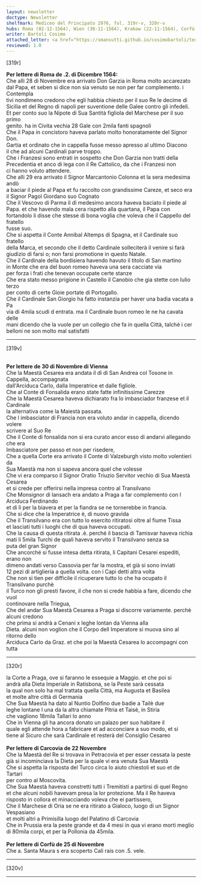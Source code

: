 ```yaml
---
layout: newsletter
doctype: Newsletter
shelfmark: Mediceo del Principato 2976, fol. 319r-v, 320r-v
hubs: Roma (02-12-1564), Wien (30-11-1564), Krakow (22-11-1564), Corfù (25-11-1564)
writer: Bartoli Cosimo
attached_letter: <a href="https://smansutti.github.io/cosimobartoli/texts/2976_126,2977_028/">2976_126,2977_028</a>
reviewed: 1.0
---
```


[319r]  
  
  
<strong>Per lettere di Roma de .2. di Dicembre 1564:</strong>  
Che alli 28 di Novembre era arrivato Don Garzia in Roma molto accarezato  
dal Papa, et seben si dice non sia venuto se non per far complemento. i Contempla  
tivi nondimeno credono che egli habbia chiesto per il suo Re le decime di  
Sicilia et del Regno di napoli per suventione delle Galee contro gli infedeli.  
Et per conto suo la Nipote di Sua Santità figliola del Marchese per il suo primo  
genito. ha in Civita vechia 28 Gale con 2mila fanti spagnoli  
Che il Papa in concistoro haveva parlato molto honoratamente del Signor Don.  
Gartia et ordinato che in cappella fusse messo apresso al ultimo Diacono  
il che ad alcuni Cardinali parve troppo.  
Che i Franzesi sono entrati in sospetto che Don Garzia non tratti della  
Precedentia et anco di lega con il Re Cattolico, da che i Franzesi non  
ci hanno voluto attendere.  
Che alli 29 era arrivato il Signor Marcantonio Colonna et la sera medesima andò  
a baciar il piede al Papa et fu raccolto con grandissime Careze, et seco era  
il Signor Pagol Giordano suo Cognato  
Che il Vescovo di Parma il dì medesimo ancora haveva baciato il piede al  
Papa. et che havendo mala cera rispetto alla quartana, il Papa con  
fortandolo li disse che stesse di bona voglia che voleva che il Cappello del fratello  
fusse suo.  
Che si aspetta il Conte Annibal Altemps di Spagna, et il Cardinale suo fratello  
della Marca, et secondo che il detto Cardinale solleciterà il venire si farà  
giudizio di farsi o; non farsi promotione in questo Natale.  
Che il Cardinale della bordisiera havendo havuto il titolo di San martino  
in Monte che era del buon romeo haveva una sera cacciate via  
per forza i frati che tenevan occupate certe stanze  
Che era stato messo prigione in Castello il Canobio che gia stette con Iulio terzo  
per conto di certe Gioie portate di Portogallo.  
Che il Cardinale San Giorgio ha fatto instanzia per haver una badia vacata a Pa  
via di 4mila scudi d entrata. ma il Cardinale buon romeo le ne ha cavata delle  
mani dicendo che la vuole per un collegio che fa in quella Città, talchè i cer  
belloni ne son molto mal satisfatti  
  
---  

[319v]  
  
  
<br/><strong>Per lettere de 30 di Novembre di Vienna</strong>  
Che la Maestà Cesarea era andata il dì di San Andrea col Tosone in Cappella, accompagnata  
dall'Arciduca Carlo, dalla Imperatrice et dalle figliole.  
Che al Conte di Fonsalida erano state fatte infinitissime Carezze  
Che la Maestà Cesarea haveva dichiarato fra lo imbasciador franzese et il Cardinale  
la alternativa come la Maiestà passata.  
Che l imbasciator di Francia non era voluto andar in cappella, dicendo volere  
scrivere al Suo Re  
Che il Conte di fonsalida non si era curato ancor esso di andarvi allegando che era  
Imbasciatore per passo et non per risedere,  
Che a quella Corte era arrivato il Conte di Valzeburgh visto molto volentieri da  
Sua Maestà ma non si sapeva ancora quel che volesse  
Che vi era comparso il Signor Oratio Triuzio Servitor vechio di Sua Maestà Cesarea  
et si crede per offerirsi nella impresa contro al Transilvano  
Che Monsignor di lansach era andato a Praga a far complemento con l Arciduca Ferdinando  
et di lì per la biavera et per la fiandra se ne tornerebbe in francia.  
Che si dice che la Imperatrice è, di nuovo gravida  
Che il Transilvano era con tutto lo esercito ritiratosi oltre al fiume Tissa  
et lasciati tutti i luoghi che di qua haveva occupati.  
Che la causa di questa ritirata .è. perché il bascia di Tamisvar haveva richia  
mati li 5mila Turchi de quali haveva servito il Transilvano senza sa  
puta del gran Signor  
Che ancorché si fusse intesa detta ritirata, li Capitani Cesarei espediti, erano non  
dimeno andati verso Cassovia per far la mostra, et già si sono inviati  
12 pezi di artiglieria a quella volta. con i Capi detti altra volta  
Che non si tien per difficile il ricuperare tutto lo che ha ocupato il Transilvano purchè  
il Turco non gli presti favore, il che non si crede habbia a fare, dicendo che vuol  
continovare nella Triegua,  
Che del andar Sua Maestà Cesarea a Praga si discorre variamente. perchè alcuni credono  
che prima si andrà a Cenani x leghe lontan da Vienna alla   
Dieta. alcuni non voglion che il Corpo dell Imperatore si muova sino al ritorno dello  
Arciduca Carlo da Graz. et che poi la Maestà Cesarea lo accompagni con tutta  
  
---  

[320r]  
  
  
la Corte a Praga, ove si faranno le essequie a Maggio. et che poi si  
andrà alla Dieta Imperiale in Ratisbona, se la Peste sarà cessata   
la qual non solo ha mal trattata quella Città, ma Augusta et Basilea  
et molte altre città di Germania  
Che Sua Maestà ha dato al Nuntio Dolfino due badie a Tailè due  
leghe lontane l una da la altra chiamate Pitria et Taisè, in Stiria  
che vagliono 18mila Tallari lo anno  
Che in Vienna gli ha ancora donato un palazo per suo habitare il  
quale egli attende hora a fabricare et ad acconciare a suo modo, et si  
tiene al Sicuro che sarà Cardinale et resterà del Consiglio Cesareo  
<br/><strong>Per lettere di Carcovia de 22 Novembre</strong>  
Che la Maestà del Re si trovava in Petracovia et per esser cessata la peste  
già si incominciava la Dieta per la quale vi era venuta Sua Maestà  
Che si aspetta la risposta del Turco circa lo aiuto chiestoli et suo et de Tartari  
per contro al Moscovita.  
Che Sua Maestà haveva constretti tutti i Tremitisti a partirsi di quel Regno  
et che alcuni nobili havevam presa la lor protezione. Ma il Re haveva  
risposto in collora et minacciando voleva che ei partissero,  
Che il Marchese di Oria se ne era ritirato a Gialoco, luogo di un Signor Vespasiano  
et molti altri a Primisilla luogo del Palatino di Carcovia  
Che in Prussia era la peste grande et da 4 mesi in qua vi erano morti meglio  
di 80mila corpi, et per la Pollonia da 45mila.  
<br/><strong>Per lettere di Corfù de 25 di Novembre</strong>  
Che a. Santa Maura s era scoperto Cali rais con .5. vele.  
  
---  

[320v]  
  
  
  
---  

